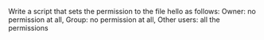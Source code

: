 Write a script that sets the permission to the file hello as follows: Owner: no permission at all, Group: no permission at all, Other users: all the permissions
